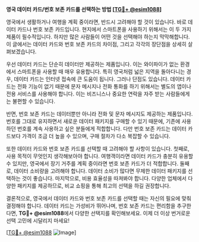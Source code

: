 **영국 데이터 카드/번호 보존 카드를 선택하는 방법 [[TG💪+ @esim1088](https://t.me/s/esim1088)]**

영국에서 생활하거나 여행을 계획 중이라면, 반드시 고려해야 할 것이 있습니다. 바로 데이터 카드나 번호 보존 카드입니다. 현지에서 스마트폰을 사용하기 위해서는 이 두 가지 제품이 필수적입니다. 하지만 많은 사람들이 어떤 것을 선택해야 하는지 막막해합니다. 이 글에서는 데이터 카드와 번호 보존 카드의 차이점, 그리고 각각의 장단점을 상세히 살펴보겠습니다.

우선 데이터 카드는 단순히 데이터만 제공하는 제품입니다. 이는 와이파이가 없는 환경에서 스마트폰을 사용할 때 매우 유용합니다. 특히 영국처럼 넓은 지역을 돌아다니는 경우, 데이터 카드는 인터넷 접속에 큰 도움이 됩니다. 그러나 단점도 있습니다. 데이터 카드는 전화 기능이 없기 때문에 문자 메시지나 전화 통화를 하기 위해서는 별도의 앱이나 전용 서비스를 사용해야 합니다. 이는 비즈니스나 중요한 연락을 자주 받는 사람들에게는 불편할 수 있습니다.

반면, 번호 보존 카드는 데이터뿐만 아니라 전화 및 문자 메시지도 제공하는 제품입니다. 번호를 그대로 유지하면서 새로운 데이터 패키지를 구매할 수 있기 때문에, 기존에 사용하던 번호를 계속 사용하고 싶은 분들에게 적합합니다. 다만 번호 보존 카드는 데이터 카드보다 가격이 조금 더 높을 수 있으며, 구매 절차가 다소 복잡할 수 있습니다.

또한 데이터 카드와 번호 보존 카드를 선택할 때 고려해야 할 사항이 있습니다. 첫째로, 사용 목적이 무엇인지 생각해보아야 합니다. 여행객이라면 데이터 카드가 충분히 유용할 수 있지만, 영국에서 장기 거주를 계획 중이라면 번호 보존 카드가 더 적합합니다. 둘째로, 데이터 소비량을 고려해야 합니다. 데이터 소비가 많다면 무제한 데이터 패키지를 선택하는 것이 좋습니다. 마지막으로, 비용 효율성을 따져봐야 합니다. 다양한 업체에서 다양한 패키지를 제공하므로, 비교 쇼핑을 통해 최고의 선택을 하길 권장합니다.

결론적으로, 영국에서 데이터 카드와 번호 보존 카드를 선택할 때는 자신의 필요에 맞춰 결정해야 합니다. 데이터 카드는 가성비가 뛰어나며, 번호 보존 카드는 편리함을 추구한다면, **TG💪+ @esim1088**에서 다양한 선택지를 확인해보세요. 이제 더 이상 번거로운 선택 고민에 시달리지 마세요!

[[TG💪+ @esim1088](https://t.me/s/esim1088) ![Image](https://i.postimg.cc/Y0z9fWf4/image.png)]